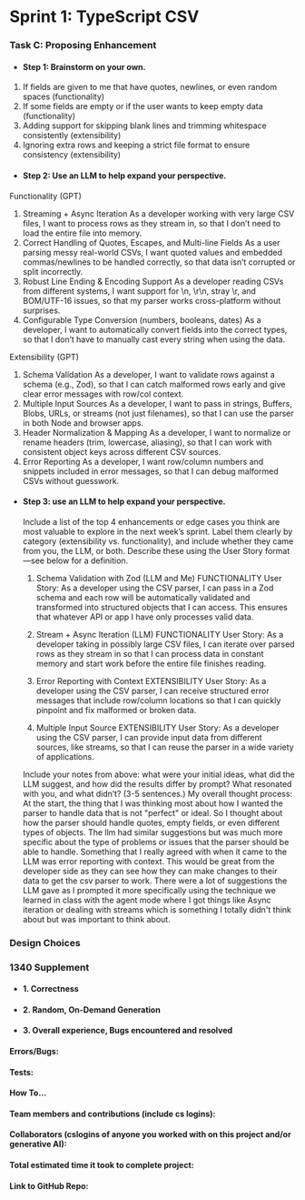 # Sprint 1: TypeScript CSV

### Task C: Proposing Enhancement

- #### Step 1: Brainstorm on your own.
1. If fields are given to me that have quotes, newlines, or even random spaces (functionality)
2. If some fields are empty or if the user wants to keep empty data (functionality)
3. Adding support for skipping blank lines and trimming whitespace consistently (extensibility)
4. Ignoring extra rows and keeping a strict file format to ensure consistency (extensibility)

- #### Step 2: Use an LLM to help expand your perspective.
Functionality (GPT)
1. Streaming + Async Iteration
As a developer working with very large CSV files, I want to process rows as they stream in, so that I don’t need to load the entire file into memory.
2. Correct Handling of Quotes, Escapes, and Multi-line Fields
As a user parsing messy real-world CSVs, I want quoted values and embedded commas/newlines to be handled correctly, so that data isn’t corrupted or split incorrectly.
3. Robust Line Ending & Encoding Support
As a developer reading CSVs from different systems, I want support for \n, \r\n, stray \r, and BOM/UTF-16 issues, so that my parser works cross-platform without surprises.
4. Configurable Type Conversion (numbers, booleans, dates)
As a developer, I want to automatically convert fields into the correct types, so that I don’t have to manually cast every string when using the data.

Extensibility (GPT)
1. Schema Validation 
As a developer, I want to validate rows against a schema (e.g., Zod), so that I can catch malformed rows early and give clear error messages with row/col context.
2. Multiple Input Sources
As a developer, I want to pass in strings, Buffers, Blobs, URLs, or streams (not just filenames), so that I can use the parser in both Node and browser apps.
3. Header Normalization & Mapping
As a developer, I want to normalize or rename headers (trim, lowercase, aliasing), so that I can work with consistent object keys across different CSV sources.
4. Error Reporting
As a developer, I want row/column numbers and snippets included in error messages, so that I can debug malformed CSVs without guesswork.

- #### Step 3: use an LLM to help expand your perspective.

    Include a list of the top 4 enhancements or edge cases you think are most valuable to explore in the next week’s sprint. Label them clearly by category (extensibility vs. functionality), and include whether they came from you, the LLM, or both. Describe these using the User Story format—see below for a definition. 

    1. Schema Validation with Zod (LLM and Me) FUNCTIONALITY
    User Story:
    As a developer using the CSV parser, I can pass in a Zod schema and each row will be automatically validated and transformed into structured objects that I can access. This ensures that whatever API or app I have only processes valid data. 

    2. Stream + Async Iteration (LLM) FUNCTIONALITY
    User Story:
    As a developer taking in possibly large CSV files, I can iterate over parsed rows as they stream in so that I can process data in constant memory and start work before the entire file finishes reading.

    3. Error Reporting with Context EXTENSIBILITY
    User Story:
    As a developer using the CSV parser, I can receive structured error messages that include row/column locations so that I can quickly pinpoint and fix malformed or broken data. 

    4. Multiple Input Source EXTENSIBILITY
    User Story: 
    As a developer using the CSV parser, I can provide input data from different sources, like streams, so that I can reuse the parser in a wide variety of applications. 


    Include your notes from above: what were your initial ideas, what did the LLM suggest, and how did the results differ by prompt? What resonated with you, and what didn’t? (3-5 sentences.) 
    My overall thought process:
    At the start, the thing that I was thinking most about how I wanted the parser to handle data that is not "perfect" or ideal. So I thought about how the parser should handle quotes, empty fields, or even different types of objects. The llm 
    had similar suggestions but was much more specific about the type of problems or issues that the parser should be able to handle. Something that I really agreed with when it came to the LLM was error reporting with context. This would be great
    from the developer side as they can see how they can make changes to their data to get the csv parser to work. There were a lot of suggestions the LLM gave as I prompted it more specifically using the technique we learned in class with the agent mode 
    where I got things like Async iteration or dealing with streams which is something I totally didn't think about but was important to think about. 

### Design Choices

### 1340 Supplement

- #### 1. Correctness

- #### 2. Random, On-Demand Generation

- #### 3. Overall experience, Bugs encountered and resolved
#### Errors/Bugs:
#### Tests:
#### How To…

#### Team members and contributions (include cs logins):

#### Collaborators (cslogins of anyone you worked with on this project and/or generative AI):
#### Total estimated time it took to complete project:
#### Link to GitHub Repo:  
